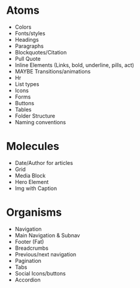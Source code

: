 # Atoms
- Colors
- Fonts/styles
- Headings
- Paragraphs
- Blockquotes/Citation
- Pull Quote
- Inline Elements (Links, bold, underline, pills, act)
- MAYBE Transitions/animations
- Hr
- List types
- Icons
- Forms
- Buttons
- Tables
- Folder Structure
- Naming conventions

# Molecules
- Date/Author for articles
- Grid
- Media Block
- Hero Element
- Img with Caption

# Organisms
- Navigation
- Main Navigation & Subnav
- Footer (Fat)
- Breadcrumbs
- Previous/next navigation
- Pagination
- Tabs
- Social Icons/buttons
- Accordion
